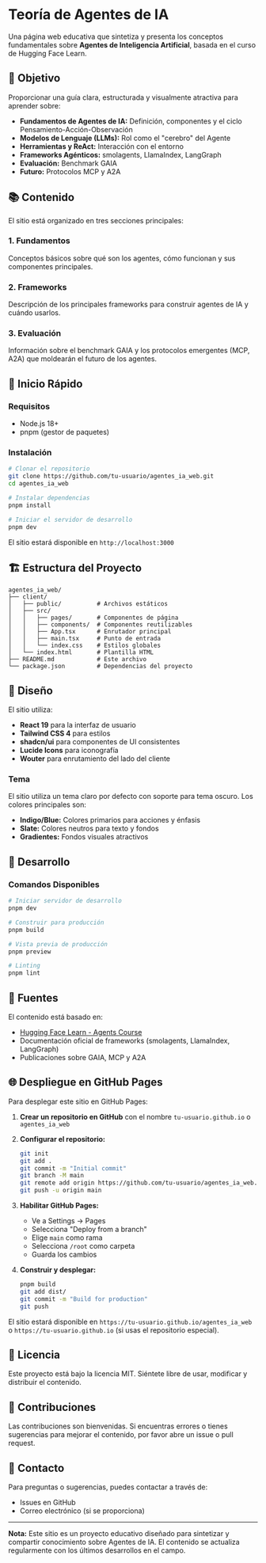 # Teoría de Agentes de IA

Una página web educativa que sintetiza y presenta los conceptos fundamentales sobre **Agentes de Inteligencia Artificial**, basada en el curso de Hugging Face Learn.

## 🎯 Objetivo

Proporcionar una guía clara, estructurada y visualmente atractiva para aprender sobre:
- **Fundamentos de Agentes de IA:** Definición, componentes y el ciclo Pensamiento-Acción-Observación
- **Modelos de Lenguaje (LLMs):** Rol como el "cerebro" del Agente
- **Herramientas y ReAct:** Interacción con el entorno
- **Frameworks Agénticos:** smolagents, LlamaIndex, LangGraph
- **Evaluación:** Benchmark GAIA
- **Futuro:** Protocolos MCP y A2A

## 📚 Contenido

El sitio está organizado en tres secciones principales:

### 1. Fundamentos
Conceptos básicos sobre qué son los agentes, cómo funcionan y sus componentes principales.

### 2. Frameworks
Descripción de los principales frameworks para construir agentes de IA y cuándo usarlos.

### 3. Evaluación
Información sobre el benchmark GAIA y los protocolos emergentes (MCP, A2A) que moldearán el futuro de los agentes.

## 🚀 Inicio Rápido

### Requisitos
- Node.js 18+
- pnpm (gestor de paquetes)

### Instalación

```bash
# Clonar el repositorio
git clone https://github.com/tu-usuario/agentes_ia_web.git
cd agentes_ia_web

# Instalar dependencias
pnpm install

# Iniciar el servidor de desarrollo
pnpm dev
```

El sitio estará disponible en `http://localhost:3000`

## 🏗️ Estructura del Proyecto

```
agentes_ia_web/
├── client/
│   ├── public/          # Archivos estáticos
│   ├── src/
│   │   ├── pages/       # Componentes de página
│   │   ├── components/  # Componentes reutilizables
│   │   ├── App.tsx      # Enrutador principal
│   │   ├── main.tsx     # Punto de entrada
│   │   └── index.css    # Estilos globales
│   └── index.html       # Plantilla HTML
├── README.md            # Este archivo
└── package.json         # Dependencias del proyecto
```

## 🎨 Diseño

El sitio utiliza:
- **React 19** para la interfaz de usuario
- **Tailwind CSS 4** para estilos
- **shadcn/ui** para componentes de UI consistentes
- **Lucide Icons** para iconografía
- **Wouter** para enrutamiento del lado del cliente

### Tema
El sitio utiliza un tema claro por defecto con soporte para tema oscuro. Los colores principales son:
- **Indigo/Blue:** Colores primarios para acciones y énfasis
- **Slate:** Colores neutros para texto y fondos
- **Gradientes:** Fondos visuales atractivos

## 🔧 Desarrollo

### Comandos Disponibles

```bash
# Iniciar servidor de desarrollo
pnpm dev

# Construir para producción
pnpm build

# Vista previa de producción
pnpm preview

# Linting
pnpm lint
```

## 📝 Fuentes

El contenido está basado en:
- [Hugging Face Learn - Agents Course](https://huggingface.co/learn/agents-course/unit0/introduction)
- Documentación oficial de frameworks (smolagents, LlamaIndex, LangGraph)
- Publicaciones sobre GAIA, MCP y A2A

## 🌐 Despliegue en GitHub Pages

Para desplegar este sitio en GitHub Pages:

1. **Crear un repositorio en GitHub** con el nombre `tu-usuario.github.io` o `agentes_ia_web`

2. **Configurar el repositorio:**
   ```bash
   git init
   git add .
   git commit -m "Initial commit"
   git branch -M main
   git remote add origin https://github.com/tu-usuario/agentes_ia_web.git
   git push -u origin main
   ```

3. **Habilitar GitHub Pages:**
   - Ve a Settings → Pages
   - Selecciona "Deploy from a branch"
   - Elige `main` como rama
   - Selecciona `/root` como carpeta
   - Guarda los cambios

4. **Construir y desplegar:**
   ```bash
   pnpm build
   git add dist/
   git commit -m "Build for production"
   git push
   ```

El sitio estará disponible en `https://tu-usuario.github.io/agentes_ia_web` o `https://tu-usuario.github.io` (si usas el repositorio especial).

## 📄 Licencia

Este proyecto está bajo la licencia MIT. Siéntete libre de usar, modificar y distribuir el contenido.

## 🤝 Contribuciones

Las contribuciones son bienvenidas. Si encuentras errores o tienes sugerencias para mejorar el contenido, por favor abre un issue o pull request.

## 📧 Contacto

Para preguntas o sugerencias, puedes contactar a través de:
- Issues en GitHub
- Correo electrónico (si se proporciona)

---

**Nota:** Este sitio es un proyecto educativo diseñado para sintetizar y compartir conocimiento sobre Agentes de IA. El contenido se actualiza regularmente con los últimos desarrollos en el campo.

